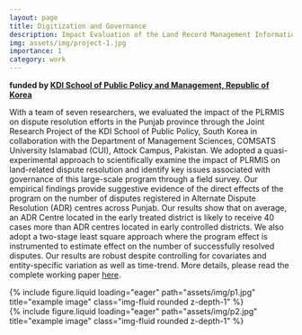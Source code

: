 ```yaml
---
layout: page
title: Digitization and Governance
description: Impact Evaluation of the Land Record Management Information System in the Punjab Province, Pakistan
img: assets/img/project-1.jpg
importance: 1
category: work
---
```


**funded by [KDI School of Public Policy and Management, Republic of Korea](https://www.kdischool.ac.kr/)**

With a team of seven researchers, we evaluated the impact of the PLRMIS on dispute resolution efforts in the Punjab province through the Joint Research Project of the KDI School of Public Policy, South Korea in collaboration with the Department of Management Sciences, COMSATS University Islamabad (CUI), Attock Campus, Pakistan. We adopted a quasi-experimental approach to scientifically examine the impact of PLRMIS on land-related dispute resolution and identify key issues associated with governance of this large-scale program through a field survey. Our empirical findings provide suggestive evidence of the direct effects of the program on the number of disputes registered in Alternate Dispute Resolution (ADR) centres across Punjab. Our results show that on average, an ADR Centre located in the early treated district is likely to receive 40 cases more than ADR centres located in early controlled districts. We also adopt a two-stage least square approach where the program effect is instrumented to estimate effect on the number of successfully resolved disputes. Our results are robust despite controlling for covariates and entity-specific variation as well as time-trend. More details, please read the complete working paper [here](https://papers.ssrn.com/sol3/papers.cfm?abstract_id=4074267).

<div class="row">
    <div class="col-sm mt-3 mt-md-0">
        {% include figure.liquid loading="eager" path="assets/img/p1.jpg" title="example image" class="img-fluid rounded z-depth-1" %}
    </div>
    <div class="col-sm mt-3 mt-md-0">
        {% include figure.liquid loading="eager" path="assets/img/p2.jpg" title="example image" class="img-fluid rounded z-depth-1" %}
    </div>
